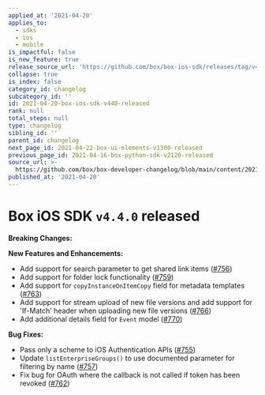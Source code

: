 ```yaml
---
applied_at: '2021-04-20'
applies_to:
  - sdks
  - ios
  - mobile
is_impactful: false
is_new_feature: true
release_source_url: 'https://github.com/box/box-ios-sdk/releases/tag/v4.4.0'
collapse: true
is_index: false
category_id: changelog
subcategory_id: ''
id: 2021-04-20-box-ios-sdk-v440-released
rank: null
total_steps: null
type: changelog
sibling_id: ''
parent_id: changelog
next_page_id: 2021-04-22-box-ui-elements-v1300-released
previous_page_id: 2021-04-16-box-python-sdk-v2120-released
source_url: >-
  https://github.com/box/box-developer-changelog/blob/main/content/2021/04-20-box-ios-sdk-v440-released.md
published_at: '2021-04-20'
---
```

# Box iOS SDK `v4.4.0` released

**Breaking Changes:**

**New Features and Enhancements:**

* Add support for search parameter to get shared link items ([#756][1])
* Add support for folder lock functionality ([#759][2])
* Add support for `copyInstanceOnItemCopy` field for metadata templates ([#763][3])
* Add support for stream upload of new file versions and add support for 'If-Match' header when uploading new file versions ([#766][4])
* Add additional details field for `Event` model ([#770][5])

**Bug Fixes:**

* Pass only a scheme to iOS Authentication APIs ([#755][6])
* Update `listEnterpriseGroups()` to use documented parameter for filtering by name ([#757][7])
* Fix bug for OAuth where the callback is not called if token has been revoked ([#762][8])

[1]: https://github.com/box/box-ios-sdk/pull/756

[2]: https://github.com/box/box-ios-sdk/pull/759

[3]: https://github.com/box/box-ios-sdk/pull/763

[4]: https://github.com/box/box-ios-sdk/pull/766

[5]: https://github.com/box/box-ios-sdk/pull/770

[6]: https://github.com/box/box-ios-sdk/pull/755

[7]: https://github.com/box/box-ios-sdk/pull/757

[8]: https://github.com/box/box-ios-sdk/pull/762
